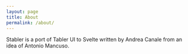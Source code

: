 ```yaml
---
layout: page
title: About
permalink: /about/
---
```


Stabler is a port of Tabler UI to Svelte written by Andrea Canale from an idea of Antonio Mancuso.
